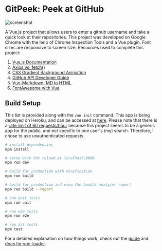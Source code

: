 # GitPeek: Peek at GitHub
![screenshot](smallss1.gif)

A Vue.js project that allows users to enter a github username and take a quick look at their repositories. This project was developed on Google Chrome with the help of Chrome Inspection Tools and a Vue plugin. Font sizes are responsive to screen size. Resources used to complete this project:
1) [Vue.js Documentation](https://vuejs.org/v2/guide/)
2) [Axios vs. fetch()](https://blog.logrocket.com/axios-or-fetch-api/)
3) [CSS Gradient Background Animation](https://codepen.io/P1N2O/pen/pyBNzX)
4) [GitHub API Developer Guide](https://developer.github.com/v3/)
5) [Vue-Markdown: MD to HTML](https://github.com/miaolz123/vue-markdown)
6) [FontAwesome with Vue](https://fontawesome.com/how-to-use/on-the-web/using-with/vuejs)

## Build Setup
This list is provided along with the `vue init` command. This app is being deployed on Heroku, and can be accessed at [here](https://gitpeek.herokuapp.com). Please note that there is a [rate limit of 60 requests/hour](https://developer.github.com/v3/#rate-limiting) because this project seems to be a generic app for the public, and not specific to one user's (my) search. Therefore, I chose to use unauthenticated requests.

``` bash
# install dependencies
npm install

# serve with hot reload at localhost:8080
npm run dev

# build for production with minification
npm run build

# build for production and view the bundle analyzer report
npm run build --report

# run unit tests
npm run unit

# run e2e tests
npm run e2e

# run all tests
npm test
```

For a detailed explanation on how things work, check out the [guide](http://vuejs-templates.github.io/webpack/) and [docs for vue-loader](http://vuejs.github.io/vue-loader).
